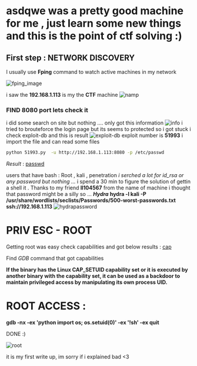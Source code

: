 # asdqwe was a pretty good machine for me  , just learn some new things and this is the point of ctf solving :) 
## First step  : NETWORK DISCOVERY

I usually use __Fping__ command to watch active machines in my network  

![fping_image](/images/fping.png)

i saw the __192.168.1.113__ is my the **CTF** machine 
![namp](/images/nmap.png)

### FIND 8080 port lets check it 

i did some search on site but nothing ....
only got this information 
![info](/images/information.png)
i tried to brouteforce the login page but its seems to protected  so i got stuck 
i check exploit-db  and this is result 
![exploit-db](/images/searchsploit.png)
exploit number is  __51993__
i import the file and can read some files  

```bash
python 51993.py  -u http://192.168.1.113:8080 -p /etc/passwd
```
_Result_ : 
[passwd](/images/passwd.png)

users that have bash : Root , kali , penetration 
*i serched a lot for id_rsa or any password but nothing ...*
i spend a 30 min to figure the solution of gettin a shell it  .   Thanks to my friend **ll104567**
from the name of machine i thought that password might be a silly  so ...
***Hydra***
**hydra -l kali -P /usr/share/wordlists/seclists/Passwords/500-worst-passwords.txt  ssh://192.168.1.113**
![hydrapassword](/images/hydra.png)

# PRIV ESC - ROOT
 
Getting root was easy 
check  capabilities and got below results :
[cap](/images/setuiddiscovery.png)

Find *GDB* command that got capabilities 

**If the binary has the Linux CAP_SETUID capability set or it is executed by another binary with the capability set, it can be used as a backdoor to maintain privileged access by manipulating its own process UID.**

# ROOT ACCESS :

**gdb -nx -ex 'python import os; os.setuid(0)' -ex '!sh' -ex quit**

DONE :)

![root](/images/root.png)

it is my first write up, im sorry if i explained bad <3